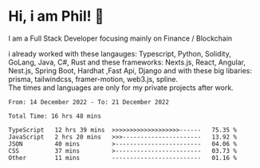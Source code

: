 # Hi, i am Phil! 👋
I am a Full Stack Developer focusing mainly on Finance / Blockchain

i already worked with these langauges: Typescript, Python, Solidity, GoLang, Java, C#, Rust 
and these frameworks: Nexts.js, React, Angular, Nest.js, Spring Boot, Hardhat ,Fast Api, Django and with these big libaries: prisma, tailwindcss, framer-motion, web3.js, spline.  
The times and languages are only for my private projects after work.
<!--START_SECTION:waka-->

```text
From: 14 December 2022 - To: 21 December 2022

Total Time: 16 hrs 48 mins

TypeScript   12 hrs 39 mins  >>>>>>>>>>>>>>>>>>>------   75.35 %
JavaScript   2 hrs 20 mins   >>>----------------------   13.92 %
JSON         40 mins         >------------------------   04.06 %
CSS          37 mins         >------------------------   03.73 %
Other        11 mins         -------------------------   01.16 %
```

<!--END_SECTION:waka-->
